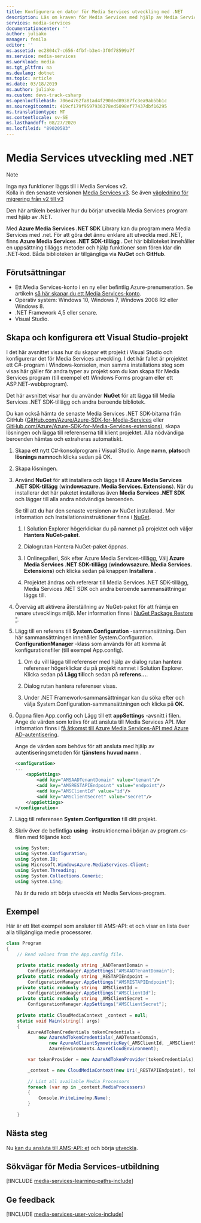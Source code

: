 ```yaml
---
title: Konfigurera en dator för Media Services utveckling med .NET
description: Läs om kraven för Media Services med hjälp av Media Services SDK för .NET. Lär dig också hur du skapar en Visual Studio-app.
services: media-services
documentationcenter: ''
author: juliako
manager: femila
editor: ''
ms.assetid: ec2804c7-c656-4fbf-b3e4-3f0f78599a7f
ms.service: media-services
ms.workload: media
ms.tgt_pltfrm: na
ms.devlang: dotnet
ms.topic: article
ms.date: 03/18/2019
ms.author: juliako
ms.custom: devx-track-csharp
ms.openlocfilehash: 706e4762fa81ad4f290ded89387fc3ea9ab5bb1c
ms.sourcegitcommit: 419cf179f9597936378ed5098ef77437dbf16295
ms.translationtype: MT
ms.contentlocale: sv-SE
ms.lasthandoff: 08/27/2020
ms.locfileid: "89020583"
---
```

# <a name="media-services-development-with-net"></a>Media Services utveckling med .NET 

> [!NOTE]
> Inga nya funktioner läggs till i Media Services v2. <br/>Kolla in den senaste versionen [Media Services v3](../latest/index.yml). Se även [vägledning för migrering från v2 till v3](../latest/migrate-from-v2-to-v3.md)

Den här artikeln beskriver hur du börjar utveckla Media Services program med hjälp av .NET.

Med **Azure Media Services .NET SDK** Library kan du program mera Media Services med .net. För att göra det ännu enklare att utveckla med .NET, finns **Azure Media Services .NET SDK-tillägg** . Det här biblioteket innehåller en uppsättning tilläggs metoder och hjälp funktioner som fören klar din .NET-kod. Båda biblioteken är tillgängliga via **NuGet** och **GitHub**.

## <a name="prerequisites"></a>Förutsättningar
* Ett Media Services-konto i en ny eller befintlig Azure-prenumeration. Se artikeln [så här skapar du ett Media Services-konto](media-services-portal-create-account.md).
* Operativ system: Windows 10, Windows 7, Windows 2008 R2 eller Windows 8.
* .NET Framework 4,5 eller senare.
* Visual Studio.

## <a name="create-and-configure-a-visual-studio-project"></a>Skapa och konfigurera ett Visual Studio-projekt
I det här avsnittet visas hur du skapar ett projekt i Visual Studio och konfigurerar det för Media Services utveckling.  I det här fallet är projektet ett C#-program i Windows-konsolen, men samma installations steg som visas här gäller för andra typer av projekt som du kan skapa för Media Services program (till exempel ett Windows Forms program eller ett ASP.NET-webbprogram).

Det här avsnittet visar hur du använder **NuGet** för att lägga till Media Services .NET SDK-tillägg och andra beroende bibliotek.

Du kan också hämta de senaste Media Services .NET SDK-bitarna från GitHub ([GitHub.com/Azure/Azure-SDK-for-Media-Services](https://github.com/Azure/azure-sdk-for-media-services) eller [GitHub.com/Azure/Azure-SDK-for-Media-Services-extensions](https://github.com/Azure/azure-sdk-for-media-services-extensions)), skapa lösningen och lägga till referenserna till klient projektet. Alla nödvändiga beroenden hämtas och extraheras automatiskt.

1. Skapa ett nytt C#-konsolprogram i Visual Studio. Ange **namn**, **plats**och **lösnings namn**och klicka sedan på OK.
2. Skapa lösningen.
3. Använd **NuGet** för att installera och lägga till **Azure Media Services .NET SDK-tillägg** (**windowsazure. Media Services. Extensions**). När du installerar det här paketet installeras även **Media Services .NET SDK** och lägger till alla andra nödvändiga beroenden.
   
    Se till att du har den senaste versionen av NuGet installerad. Mer information och Installationsinstruktioner finns i [NuGet](https://nuget.codeplex.com/).

    1. I Solution Explorer högerklickar du på namnet på projektet och väljer **Hantera NuGet-paket**.

    2. Dialogrutan Hantera NuGet-paket öppnas.

    3. I Onlinegalleri, Sök efter Azure Media Services-tillägg, Välj **Azure Media Services .NET SDK-tillägg** (**windowsazure. Media Services. Extensions**) och klicka sedan på knappen **Installera** .
   
    4. Projektet ändras och refererar till Media Services .NET SDK-tillägg, Media Services .NET SDK och andra beroende sammansättningar läggs till.
4. Överväg att aktivera återställning av NuGet-paket för att främja en renare utvecklings miljö. Mer information finns i [NuGet Package Restore "](https://docs.nuget.org/consume/package-restore).
5. Lägg till en referens till **System.Configuration** -sammansättning. Den här sammansättningen innehåller System.Configuration. **ConfigurationManager** -klass som används för att komma åt konfigurationsfiler (till exempel App.config).
   
    1. Om du vill lägga till referenser med hjälp av dialog rutan hantera referenser högerklickar du på projekt namnet i Solution Explorer. Klicka sedan på **Lägg till**och sedan på **referens...**.
   
    2. Dialog rutan hantera referenser visas.
    3. Under .NET Framework-sammansättningar kan du söka efter och välja System.Configuration-sammansättningen och klicka på **OK**.
6. Öppna filen App.config och Lägg till ett **appSettings** -avsnitt i filen. Ange de värden som krävs för att ansluta till Media Services API. Mer information finns i [få åtkomst till Azure Media Services-API med Azure AD-autentisering](media-services-use-aad-auth-to-access-ams-api.md). 

    Ange de värden som behövs för att ansluta med hjälp av autentiseringsmetoden för **tjänstens huvud namn** .

    ```xml
    <configuration>
    ...
        <appSettings>
            <add key="AMSAADTenantDomain" value="tenant"/>
            <add key="AMSRESTAPIEndpoint" value="endpoint"/>
            <add key="AMSClientId" value="id"/>
            <add key="AMSClientSecret" value="secret"/>
        </appSettings>
    </configuration>
    ```

7. Lägg till referensen **System.Configuration** till ditt projekt.
8. Skriv över de befintliga **using** -instruktionerna i början av program.cs-filen med följande kod:

    ```csharp      
    using System;
    using System.Configuration;
    using System.IO;
    using Microsoft.WindowsAzure.MediaServices.Client;
    using System.Threading;
    using System.Collections.Generic;
    using System.Linq;
    ```

    Nu är du redo att börja utveckla ett Media Services-program.    

## <a name="example"></a>Exempel

Här är ett litet exempel som ansluter till AMS-API: et och visar en lista över alla tillgängliga medie processorer.

```csharp
class Program
{
    // Read values from the App.config file.

    private static readonly string _AADTenantDomain =
        ConfigurationManager.AppSettings["AMSAADTenantDomain"];
    private static readonly string _RESTAPIEndpoint =
        ConfigurationManager.AppSettings["AMSRESTAPIEndpoint"];
    private static readonly string _AMSClientId =
        ConfigurationManager.AppSettings["AMSClientId"];
    private static readonly string _AMSClientSecret =
        ConfigurationManager.AppSettings["AMSClientSecret"];
        
    private static CloudMediaContext _context = null;
    static void Main(string[] args)
    {
        AzureAdTokenCredentials tokenCredentials = 
            new AzureAdTokenCredentials(_AADTenantDomain,
                new AzureAdClientSymmetricKey(_AMSClientId, _AMSClientSecret),
                AzureEnvironments.AzureCloudEnvironment);

        var tokenProvider = new AzureAdTokenProvider(tokenCredentials);

        _context = new CloudMediaContext(new Uri(_RESTAPIEndpoint), tokenProvider);
        
        // List all available Media Processors
        foreach (var mp in _context.MediaProcessors)
        {
            Console.WriteLine(mp.Name);
        }
        
    }
 ```

## <a name="next-steps"></a>Nästa steg

Nu [kan du ansluta till AMS-API: et](media-services-use-aad-auth-to-access-ams-api.md) och börja [utveckla](media-services-dotnet-get-started.md).


## <a name="media-services-learning-paths"></a>Sökvägar för Media Services-utbildning
[!INCLUDE [media-services-learning-paths-include](../../../includes/media-services-learning-paths-include.md)]

## <a name="provide-feedback"></a>Ge feedback
[!INCLUDE [media-services-user-voice-include](../../../includes/media-services-user-voice-include.md)]
